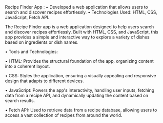 Recipe Finder App :
• Developed a web application that allows users to search and discover recipes effortlessly.
• Technologies Used: HTML, CSS, JavaScript, Fetch API.

The Recipe Finder app is a web application designed to help users search and discover recipes effortlessly. Built with HTML, CSS, and JavaScript, this app provides a simple and interactive way to
explore a variety of dishes based on ingredients or dish names.

• Tools and Technologies:

• HTML: Provides the structural foundation of the app, organizing content into a coherent layout.

• CSS: Styles the application, ensuring a visually appealing and responsive design that adapts to different devices.

• JavaScript: Powers the app's interactivity, handling user inputs, fetching data from a recipe API, and dynamically updating the content based on search results.

• Fetch API: Used to retrieve data from a recipe database, allowing users to access a vast collection of recipes from around the world.
